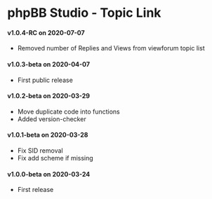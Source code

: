 # phpBB Studio - Topic Link

#### v1.0.4-RC on 2020-07-07
- Removed number of Replies and Views from viewforum topic list

#### v1.0.3-beta on 2020-04-07
- First public release

#### v1.0.2-beta on 2020-03-29
- Move duplicate code into functions
- Added version-checker

#### v1.0.1-beta on 2020-03-28
- Fix SID removal
- Fix add scheme if missing

#### v1.0.0-beta on 2020-03-24
- First release
